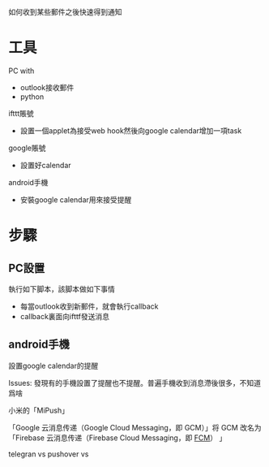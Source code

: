 如何收到某些郵件之後快速得到通知

# 工具

PC with 

- outlook接收郵件
- python

ifttt賬號

- 設置一個applet為接受web hook然後向google calendar增加一項task

google賬號

- 設置好calendar

android手機

- 安裝google calendar用來接受提醒

# 步驟

## PC設置

執行如下脚本，該脚本做如下事情

- 每當outlook收到新郵件，就會執行callback
- callback裏面向ifttf發送消息

## android手機

設置google calendar的提醒

Issues: 發現有的手機設置了提醒也不提醒。普遍手機收到消息滯後很多，不知道爲啥





小米的「MiPush」

「Google 云消息传递（Google Cloud Messaging，即 GCM）」将 GCM 改名为「Firebase 云消息传递（Firebase Cloud Messaging，即 [FCM](https://link.zhihu.com/?target=https%3A//firebase.google.com/support/faq/%3Fhl%3Dzh-cn%23gcm-fcm)） 」

telegran vs pushover vs 

